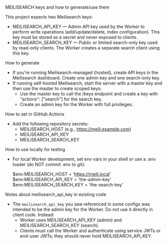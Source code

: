 MEILISEARCH keys and how to generate/use them

This project expects two Meilisearch keys:

- MEILISEARCH_API_KEY — Admin API key used by the Worker to perform write operations (add/update/delete, index configuration). This key must be stored as a secret and never exposed to clients.
- MEILISEARCH_SEARCH_KEY — Public or limited search-only key used by read-only clients. The Worker creates a separate search client using this key.

How to generate
- If you're running Meilisearch-managed (hosted), create API keys in the Meilisearch dashboard. Create one admin key and one search-only key.
- If running self-hosted Meilisearch, start the server with a master key and then use the master to create scoped keys:
  - Use the master key to call the /keys endpoint and create a key with "actions": ["search"] for the search key.
  - Create an admin key for the Worker with full privileges.

How to set in GitHub Actions
- Add the following repository secrets:
  - MEILISEARCH_HOST (e.g., https://meili.example.com)
  - MEILISEARCH_API_KEY
  - MEILISEARCH_SEARCH_KEY

How to use locally for testing
- For local Worker development, set env vars in your shell or use a .env loader (do NOT commit .env to git):

  $env:MEILISEARCH_HOST = 'https://meili.local'
  $env:MEILISEARCH_API_KEY = 'the-admin-key'
  $env:MEILISEARCH_SEARCH_KEY = 'the-search-key'

Notes about meilisearch_api_key in existing code
- The `meilisearch_api_key` you saw referenced in some configs was intended to be the admin key for the Worker. Do not use it directly in client code. Instead:
  - Worker uses MEILISEARCH_API_KEY (admin) and MEILISEARCH_SEARCH_KEY (search).
  - Clients must call the Worker and authenticate using service JWTs or end-user JWTs; they should never hold MEILISEARCH_API_KEY.
